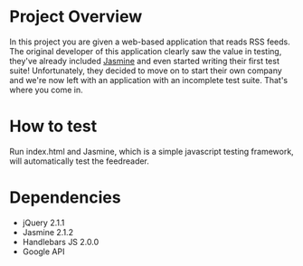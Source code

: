 # Project Overview

In this project you are given a web-based application that reads RSS feeds. The original developer of this application clearly saw the value in testing, they've already included [Jasmine](http://jasmine.github.io/) and even started writing their first test suite! Unfortunately, they decided to move on to start their own company and we're now left with an application with an incomplete test suite. That's where you come in.

# How to test

Run index.html and Jasmine, which is a simple javascript testing framework, will automatically test the feedreader. 

# Dependencies

* jQuery 2.1.1
* Jasmine 2.1.2
* Handlebars JS 2.0.0
* Google API
